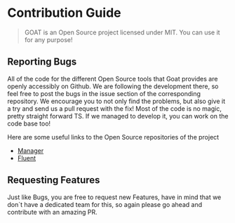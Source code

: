 # Contribution Guide

> GOAT is an Open Source project licensed under MIT. You can use it for any purpose!

## Reporting Bugs

All of the code for the different Open Source tools that Goat provides are openly accessibly on Github. We are following the development there, so feel free to post the bugs in the issue section of the corresponding repository.
We encourage you to not only find the problems, but also give it a try and send us a pull request with the fix! Most of the code is no magic, pretty straight forward TS. If we managed to develop it, you can work on the code base too!

Here are some useful links to the Open Source repositories of the project

- [Manager](https://github.com/goat-io/manager)
- [Fluent](https://github.com/goat-io/fluent)

## Requesting Features

Just like Bugs, you are free to request new Features, have in mind that we don´t have a dedicated team for this, so again please go ahead and contribute with an amazing PR.

